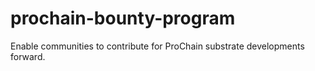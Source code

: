 # prochain-bounty-program
Enable communities to contribute for ProChain substrate developments forward.

